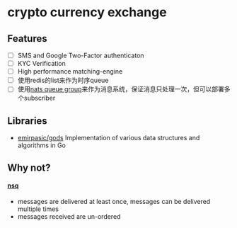 # crypto currency exchange

## Features

* [ ] SMS and Google Two-Factor authenticaton
* [ ] KYC Verification
* [ ] High performance matching-engine
* [ ] 使用redis的list来作为时序queue
* [ ] 使用[nats queue group](https://nats-io.github.io/docs/developer/concepts/queue.html)来作为消息系统，保证消息只处理一次，但可以部署多个subscriber

## Libraries

* [emirpasic/gods](https://github.com/emirpasic/gods) Implementation of various data structures and algorithms in Go

## Why not?

#### [nsq](https://nsq.io/overview/features_and_guarantees.html)

* messages are delivered at least once, messages can be delivered multiple times
* messages received are un-ordered
